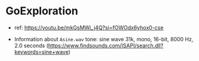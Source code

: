 # GoExploration

- ref: https://youtu.be/mkGsMWi_j4Q?si=fOWOdx6yhox0-cse

- Information about `Asine.wav`
  tone: sine wave
  31k, mono, 16-bit, 8000 Hz, 2.0 seconds (https://www.findsounds.com/ISAPI/search.dll?keywords=sine+wave)
